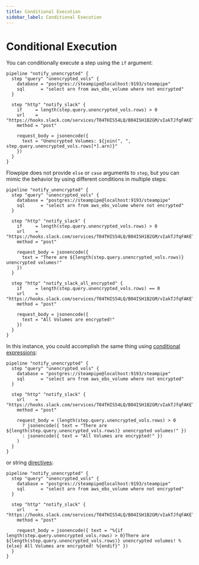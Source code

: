 ```yaml
---
title: Conditional Execution
sidebar_label: Conditional Execution
---
```

# Conditional Execution

You can conditionally execute a step using the `if` argument:

```hcl
pipeline "notify_unencrypted" {
  step "query" "unencrypted_vols" {
    database = "postgres://steampipe@localhost:9193/steampipe"
    sql      = "select arn from aws_ebs_volume where not encrypted"
  }

  step "http" "notify_slack" {
    if     = length(step.query.unencrypted_vols.rows) > 0
    url    = "https://hooks.slack.com/services/T04THIS54LQ/B04ISH1B2GM/vIakTJfqFAKET7M14g5H32w8"
    method = "post"
    
    request_body = jsonencode({
      text = "Unencrypted Volumes: ${join(", ", step.query.unencrypted_vols.rows[*].arn)}"
    })
  }
}
```

Flowpipe does not provide `else` or `case` arguments to `step`, but you can mimic the behavior by using different conditions in multiple steps:

```hcl
pipeline "notify_unencrypted" {
  step "query" "unencrypted_vols" {
    database = "postgres://steampipe@localhost:9193/steampipe"
    sql      = "select arn from aws_ebs_volume where not encrypted"
  }

  step "http" "notify_slack" {
    if     = length(step.query.unencrypted_vols.rows) > 0
    url    = "https://hooks.slack.com/services/T04THIS54LQ/B04ISH1B2GM/vIakTJfqFAKET7M14g5H32w8"
    method = "post"
    
    request_body = jsonencode({
      text = "There are ${length(step.query.unencrypted_vols.rows)} unencrypted volumes!"
    })
  }

  step "http" "notify_slack_all_encrypted" {
    if     = length(step.query.unencrypted_vols.rows) == 0
    url    = "https://hooks.slack.com/services/T04THIS54LQ/B04ISH1B2GM/vIakTJfqFAKET7M14g5H32w8"
    method = "post"
    
    request_body = jsonencode({
      text = "All Volumes are encrypted!"
    })
  }
}
```

In this instance, you could accomplish the same thing using [conditional expressions](https://developer.hashicorp.com/terraform/language/expressions/conditionals):

```hcl
pipeline "notify_unencrypted" {
  step "query" "unencrypted_vols" {
    database = "postgres://steampipe@localhost:9193/steampipe"
    sql      = "select arn from aws_ebs_volume where not encrypted"
  }

  step "http" "notify_slack" {
    url    = "https://hooks.slack.com/services/T04THIS54LQ/B04ISH1B2GM/vIakTJfqFAKET7M14g5H32w8"
    method = "post"
    
    request_body = (length(step.query.unencrypted_vols.rows) > 0
      ? jsonencode({ text = "There are ${length(step.query.unencrypted_vols.rows)} unencrypted volumes!" })
      : jsonencode({ text = "All Volumes are encrypted!" })
    )
  }
}
```

or string [directives](https://developer.hashicorp.com/terraform/language/expressions/strings#directives):

```hcl
pipeline "notify_unencrypted" {
  step "query" "unencrypted_vols" {
    database = "postgres://steampipe@localhost:9193/steampipe"
    sql      = "select arn from aws_ebs_volume where not encrypted"
  }

  step "http" "notify_slack" {
    url    = "https://hooks.slack.com/services/T04THIS54LQ/B04ISH1B2GM/vIakTJfqFAKET7M14g5H32w8"
    method = "post"
    
    request_body = jsonencode({ text = "%{if length(step.query.unencrypted_vols.rows) > 0}There are ${length(step.query.unencrypted_vols.rows)} unencrypted volumes! %{else} All Volumes are encrypted! %{endif}" })
  }
}
```
